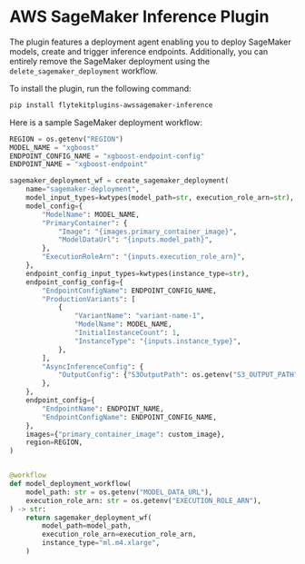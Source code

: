# AWS SageMaker Inference Plugin

The plugin features a deployment agent enabling you to deploy SageMaker models, create and trigger inference endpoints.
Additionally, you can entirely remove the SageMaker deployment using the `delete_sagemaker_deployment` workflow.

To install the plugin, run the following command:

```bash
pip install flytekitplugins-awssagemaker-inference
```

Here is a sample SageMaker deployment workflow:

```python
REGION = os.getenv("REGION")
MODEL_NAME = "xgboost"
ENDPOINT_CONFIG_NAME = "xgboost-endpoint-config"
ENDPOINT_NAME = "xgboost-endpoint"

sagemaker_deployment_wf = create_sagemaker_deployment(
    name="sagemaker-deployment",
    model_input_types=kwtypes(model_path=str, execution_role_arn=str),
    model_config={
        "ModelName": MODEL_NAME,
        "PrimaryContainer": {
            "Image": "{images.primary_container_image}",
            "ModelDataUrl": "{inputs.model_path}",
        },
        "ExecutionRoleArn": "{inputs.execution_role_arn}",
    },
    endpoint_config_input_types=kwtypes(instance_type=str),
    endpoint_config_config={
        "EndpointConfigName": ENDPOINT_CONFIG_NAME,
        "ProductionVariants": [
            {
                "VariantName": "variant-name-1",
                "ModelName": MODEL_NAME,
                "InitialInstanceCount": 1,
                "InstanceType": "{inputs.instance_type}",
            },
        ],
        "AsyncInferenceConfig": {
            "OutputConfig": {"S3OutputPath": os.getenv("S3_OUTPUT_PATH")}
        },
    },
    endpoint_config={
        "EndpointName": ENDPOINT_NAME,
        "EndpointConfigName": ENDPOINT_CONFIG_NAME,
    },
    images={"primary_container_image": custom_image},
    region=REGION,
)


@workflow
def model_deployment_workflow(
    model_path: str = os.getenv("MODEL_DATA_URL"),
    execution_role_arn: str = os.getenv("EXECUTION_ROLE_ARN"),
) -> str:
    return sagemaker_deployment_wf(
        model_path=model_path,
        execution_role_arn=execution_role_arn,
        instance_type="ml.m4.xlarge",
    )
```
